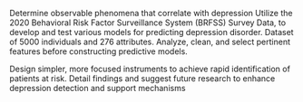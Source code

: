 Determine observable phenomena that correlate with depression
Utilize the 2020 Behavioral Risk Factor Surveillance System (BRFSS) Survey Data, to develop and test various models for predicting depression disorder. 
Dataset of 5000 individuals and 276 attributes.
Analyze, clean, and select pertinent features before constructing predictive models. 

Design simpler, more focused instruments to achieve rapid identification of patients at risk.
Detail findings and suggest future research to enhance depression detection and support mechanisms

